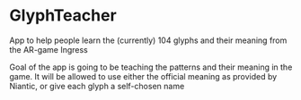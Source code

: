 # GlyphTeacher
App to help people learn the (currently) 104 glyphs and their meaning from the AR-game Ingress

Goal of the app is going to be teaching the patterns and their meaning in the game. It will be allowed to use either the official meaning as provided by Niantic, or give each glyph a self-chosen name
